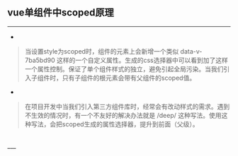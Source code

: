 ## vue单组件中scoped原理
___
*
> 当设置style为scoped时，组件的元素上会新增一个类似 data-v-7ba5bd90 这样的一个自定义属性。生成的css选择器中可以看到加了这样一个属性控制。保证了单个组件样式的独立，避免引起全局污染。当我们引入子组件时，只有子组件的根元素会带有父组件的scoped值。

*
> 在项目开发中当我们引入第三方组件库时，经常会有改动样式的需求。遇到不生效的情况时，有一个不友好的解决办法就是 /deep/ 这种写法。使用这种写法，会把scoped生成的属性选择器，提升到前面（父级）。
<br>
___
